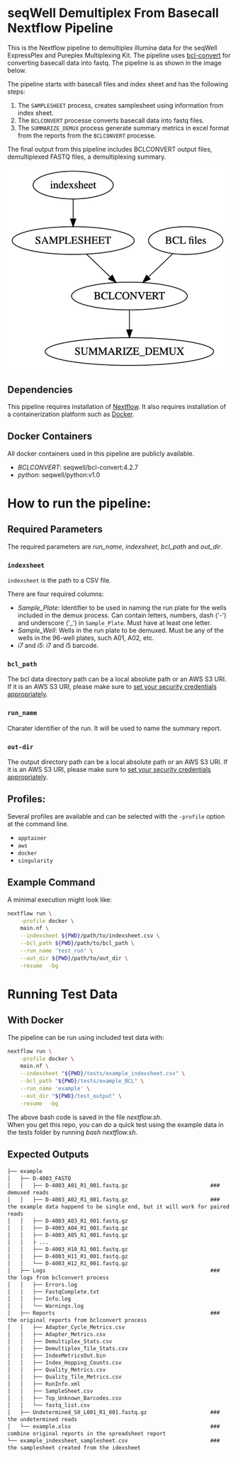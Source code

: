 # seqWell Demultiplex From Basecall Nextflow Pipeline


This is the Nextflow pipeline to demultiplex illumina data for the seqWell ExpressPlex and Pureplex Multiplexing Kit.
The pipeline uses [bcl-convert](https://emea.support.illumina.com/sequencing/sequencing_software/bcl-convert.html) for converting basecall data into fastq.
The pipeline is as shown in the image below.

The pipeline starts with basecall files and index sheet and has the following steps:

1. The `SAMPLESHEET` process,  creates samplesheet using information from index sheet.
2. The `BCLCONVERT` processe converts basecall data into fastq files.
3. The `SUMMARIZE_DEMUX` process generate summary metrics in excel format from the reports from the `BCLCONVERT` processe. 

The final output from this pipeline includes BCLCONVERT output files, demultiplexed FASTQ files, a demultiplexing summary.

![Fig1. Seqwell Demux Workflow](./docs/EP_PP_demux.png)


## Dependencies

This pipeline requires installation of [Nextflow](https://www.nextflow.io/docs/latest/install.html).
It also requires installation of a containerization platform such as [Docker](https://docs.docker.com/engine/install/).

## Docker Containers

All docker containers used in this pipeline are publicly available.

- *BCLCONVERT*: seqwell/bcl-convert:4.2.7
- *python*: seqwell/python:v1.0


# How to run the pipeline:

## Required Parameters

The required parameters are *run_name*, *indexsheet*, *bcl_path* and *out_dir*.

### `indexsheet`

`indexsheet` is the path to a CSV file.

There are four required columns:

- *Sample_Plate*: Identifier to be used in naming the run plate for the wells included in the demux process.
  Can contain letters, numbers, dash ('-') and underscore ('_') in `Sample_Plate`. Must have at least one letter.
- *Sample_Well*: Wells in the run plate to be demuxed.
  Must be any of the wells in the 96-well plates, such A01, A02, etc.
- *i7* and *i5*: i7 and i5 barcode.

### `bcl_path`
The bcl data directory path can be a local absolute path or an AWS S3 URI.
If it is an AWS S3 URI, please make sure to [set your security credentials appropriately](https://www.nextflow.io/docs/latest/amazons3.html#security-credentials).

### `run_name`
Charater identifier of the run. It will be used to name the summary report.

### `out-dir`

The output directory path can be a local absolute path or an AWS S3 URI.
If it is an AWS S3 URI, please make sure to [set your security credentials appropriately](https://www.nextflow.io/docs/latest/amazons3.html#security-credentials).

## Profiles:

Several profiles are available and can be selected with the `-profile` option at the command line.

- `apptainer`
- `aws`
- `docker`
- `singularity`

## Example Command

A minimal execution might look like:

```bash
nextflow run \
    -profile docker \
    main.nf \
    --indexsheet ${PWD}/path/to/indexsheet.csv \
    --bcl_path ${PWD}/path/to/bcl_path \
    --run_name 'test_run' \
    --out_dir ${PWD}/path/to/out_dir \
    -resume  -bg 
```

# Running Test Data

## With Docker

The pipeline can be run using included test data with:

```bash
nextflow run \
    -profile docker \
    main.nf \
    --indexsheet "${PWD}/tests/example_indexsheet.csv" \
    --bcl_path "${PWD}/tests/example_BCL" \
    --run_name 'example' \
    --out_dir "${PWD}/test_output" \
    -resume  -bg 
```
The above bash code is saved in the file *nextflow.sh*.  
When you get this repo, you can do a quick test using the example data in the tests folder by running *bash nextflow.sh*.

## Expected Outputs

```
├── example
│   ├── D-4003_FASTQ
│   │   ├── D-4003_A01_R1_001.fastq.gz                          ### demuxed reads
│   │   ├── D-4003_A02_R1_001.fastq.gz                          ### the example data happend to be single end, but it will work for paired reads
│   │   ├── D-4003_A03_R1_001.fastq.gz
│   │   ├── D-4003_A04_R1_001.fastq.gz
│   │   ├── D-4003_A05_R1_001.fastq.gz
│   │   ├ ...
│   │   ├── D-4003_H10_R1_001.fastq.gz
│   │   ├── D-4003_H11_R1_001.fastq.gz
│   │   └── D-4003_H12_R1_001.fastq.gz
│   ├── Logs                                                    ### the logs from bclconvert process
│   │   ├── Errors.log
│   │   ├── FastqComplete.txt
│   │   ├── Info.log
│   │   └── Warnings.log
│   ├── Reports                                                 ### the original reports from bclconvert process
│   │   ├── Adapter_Cycle_Metrics.csv
│   │   ├── Adapter_Metrics.csv
│   │   ├── Demultiplex_Stats.csv
│   │   ├── Demultiplex_Tile_Stats.csv
│   │   ├── IndexMetricsOut.bin
│   │   ├── Index_Hopping_Counts.csv
│   │   ├── Quality_Metrics.csv
│   │   ├── Quality_Tile_Metrics.csv
│   │   ├── RunInfo.xml
│   │   ├── SampleSheet.csv
│   │   ├── Top_Unknown_Barcodes.csv
│   │   └── fastq_list.csv
│   ├── Undetermined_S0_L001_R1_001.fastq.gz                    ### the undetermined reads
│   └── example.xlsx                                            ### combine original reports in the spreadsheet report
└── example_indexsheet_samplesheet.csv                          ### the samplesheet created from the idexsheet
```
